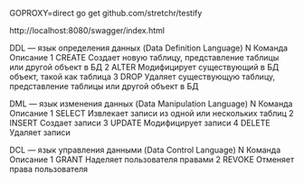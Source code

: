 GOPROXY=direct go get github.com/stretchr/testify

http://localhost:8080/swagger/index.html



DDL — язык определения данных (Data Definition Language)
N	Команда	Описание
1	CREATE	Создает новую таблицу, представление таблицы или другой объект в БД
2	ALTER	Модифицирует существующий в БД объект, такой как таблица
3	DROP	Удаляет существующую таблицу, представление таблицы или другой объект в БД

DML — язык изменения данных (Data Manipulation Language)
N	Команда	Описание
1	SELECT	Извлекает записи из одной или нескольких таблиц
2	INSERT	Создает записи
3	UPDATE	Модифицирует записи
4	DELETE	Удаляет записи

DCL — язык управления данными (Data Control Language)
N	Команда	Описание
1	GRANT	Наделяет пользователя правами
2	REVOKE	Отменяет права пользователя